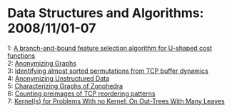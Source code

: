 # Data Structures and Algorithms: 2008/11/01-07  
1: [A branch-and-bound feature selection algorithm for U-shaped cost  functions](https://doi.org/10.48550/arXiv.0810.5573)  
2: [Anonymizing Graphs](https://doi.org/10.48550/arXiv.0810.5578)  
3: [Identifying almost sorted permutations from TCP buffer dynamics](https://doi.org/10.48550/arXiv.0810.1639)  
4: [Anonymizing Unstructured Data](https://doi.org/10.48550/arXiv.0810.5582)  
5: [Characterizing Graphs of Zonohedra](https://doi.org/10.48550/arXiv.0811.0254)  
6: [Counting preimages of TCP reordering patterns](https://doi.org/10.48550/arXiv.cs/0703020)  
7: [Kernel(s) for Problems With no Kernel: On Out-Trees With Many Leaves](https://doi.org/10.48550/arXiv.0810.4796)  